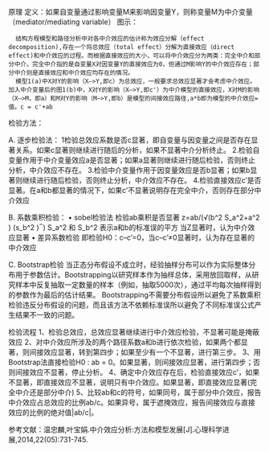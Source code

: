 原理
定义：如果自变量通过影响变量M来影响因变量Y，则称变量M为中介变量（mediator/mediating variable）
图示：

	
	  结构方程模型和路径分析中对各中介效应的估计称为效应分解（effect decomposition),存在一个将总效应（total effect）分解为直接效应（direct effect)和中介效应的过程。而根据直接效应的大小，可以将中介效应分为两类：完全中介和部分中介。完全中介指的是自变量X对因变量Y的直接效应为0，但通过M影响Y的中介效应存在；部分中介则是直接效应和中介效应均存在的情况。
	  模型1(a)中X对Y的影响（X—>Y,即c）为总效应，一般要求总效应显著才会考虑中介效应。加入中介变量后的图1(b)中，X对Y的影响（X—>Y,即c'）为中介模型的直接效应，X对M的影响（X—>M，即a）和M对Y的影响（M—>Y,即b）是模型的间接效应路径,a*b即为模型的中介效应=值。c = c'+ab

检验方法：

A. 逐步检验法：
 1检验总效应系数是否c显著，即自变量与因变量之间是否存在显著关系。如果c显著则继续进行随后的分析，如果不显著中介分析终止。
 2.检验自变量作用于中介变量效应a是否显著；如果a显著则继续进行随后检验，否则终止分析，中介效应不存在。
 3.检验中介变量作用于因变量效应是否b显著；如果b显著则继续进行随后检验，否则终止分析，中介效应不存在。
 4.检验直接效应c’是否显著。在a和b都显著的情况下，如果c’不显著说明存在完全中介，否则存在部分中介效应

B. 系数乘积检验：
 • sobel检验法
  检验ab乘积是否显著
  z=ab/(√(b^2 S_a^2+a^2 ) (s_b^2 ) ̅ )
  S_a^2  和 S_b^2  表示a和b的标准误的平方
  当Z显著时，认为中介效应显著
 • 差异系数检验
即检验H0：c–c’=0，当c–c’≠0显著时，认为存在显著的中介效应

C. Bootstrap检验
当正态分布假设不成立时，经验抽样分布可以作为实际整体分布用于参数估计。Bootstrapping以研究样本作为抽样总体，采用放回取样，从研究样本中反复抽取一定数量的样本（例如，抽取5000次），通过平均每次抽样得到的参数作为最后的估计结果。
Bootstrapping不需要分布假设所以避免了系数乘积检验违反分布假设的问题，而且该方法不依赖标准误所以避免了不同标准误公式产生结果不一致的问题。

检验流程
 1、检验总效应，总效应显著继续进行中介效应检验，不显著可能是掩蔽效应
 2、对中介效应所涉及的两个路径系数a和b进行依次检验，如果两个都显著，则间接效应显著，转到第四步；如果至少有一个不显著，进行第三步。
 3、用Bootstrap法直接检验H0 : ab = 0。如果显著，则间接效应显著，进行第四步；否则间接效应不显著，停止分析。
 4、确定中介效应存在后，检验直接效应c’，如果不显著，即直接效应不显著，说明只有中介效应。如果显著，即直接效应显著(完全中介还是部分中介)
 5、比较ab和c的符号，如果同号，属于部分中介效应，报告中介效应占总效应的比例ab/c。如果异号，属于遮掩效应，报告间接效应与直接效应的比例的绝对值|ab/c|。




参考文献：温忠麟,叶宝娟.中介效应分析:方法和模型发展[J].心理科学进展,2014,22(05):731-745.
